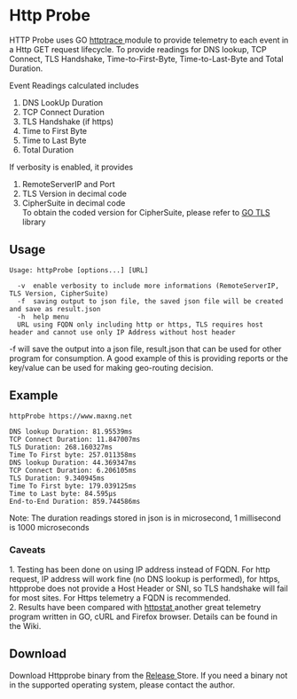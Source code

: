 # Http Probe
HTTP Probe uses GO <a href="https://blog.golang.org/http-tracing"> httptrace </a> module to provide telemetry to each event in a Http GET request lifecycle. To provide readings for DNS lookup, TCP Connect, TLS Handshake, Time-to-First-Byte, Time-to-Last-Byte and Total Duration. 

Event Readings calculated includes
1. DNS LookUp Duration 
2. TCP Connect Duration
3. TLS Handshake (if https)
4. Time to First Byte
5. Time to Last Byte
6. Total Duration

If verbosity is enabled, it provides 
1. RemoteServerIP and Port
2. TLS Version in decimal code
3. CipherSuite in decimal code </br>
To obtain the coded version for CipherSuite, please refer to <a href="https://golang.org/pkg/crypto/tls/#CipherSuiteName"> GO TLS </a> library 

<h2> Usage </h2>

`Usage: httpProbe [options...] [URL] `
``` Options:
  -v  enable verbosity to include more informations (RemoteServerIP, TLS Version, CipherSuite)
  -f  saving output to json file, the saved json file will be created and save as result.json
  -h  help menu
  URL using FQDN only including http or https, TLS requires host header and cannot use only IP Address without host header 
```
  
-f will save the output into a json file, result.json that can be used for other program for consumption. A good example of this is providing reports or the key/value can be used for making geo-routing decision. <br>

## Example
```
httpProbe https://www.maxng.net

DNS lookup Duration: 81.95539ms
TCP Connect Duration: 11.847007ms
TLS Duration: 268.160327ms
Time To First byte: 257.011358ms
DNS lookup Duration: 44.369347ms
TCP Connect Duration: 6.206105ms
TLS Duration: 9.340945ms
Time To First byte: 179.039125ms
Time to Last byte: 84.595µs
End-to-End Duration: 859.744586ms
```
Note: The duration readings stored in json is in microsecond, 1 millisecond is 1000 microseconds

<h3>Caveats </h3>
1. Testing has been done on using IP address instead of FQDN. For http request, IP address will work fine (no DNS lookup is performed), for https, httpprobe does not provide a Host Header or SNI, so TLS handshake will fail for most sites. For Https telemetry a FQDN is recommended. <br>
2. Results have been compared with <a href="https://github.com/davecheney/httpstat/blob/master/main.go"> httpstat </a> another great telemetry program written in GO, cURL and Firefox browser. Details can be found in the Wiki.
<p>
<h2>Download</h2> 
Download Httpprobe binary from the <a href="https://github.com/maxng07/httpprobe/releases"> Release </a> Store. If you need a binary not in the supported operating system, please contact the author.
